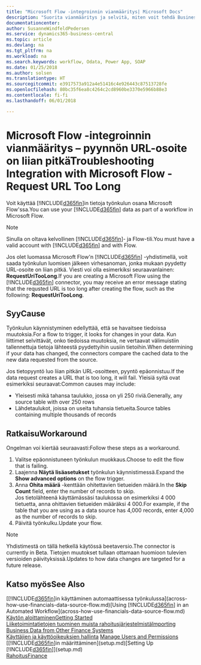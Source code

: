 ```yaml
---
title: "Microsoft Flow -integroinnin vianmääritys| Microsoft Docs"
description: "Suorita vianmääritys ja selvitä, miten voit tehdä Business Central -tiedoistasi tietolähteen ja määrittää verkkopalveluidesi OData-osoitteen, jolla rakennat automaattisen työkulun."
documentationcenter: 
author: SusanneWindfeldPedersen
ms.service: dynamics365-business-central
ms.topic: article
ms.devlang: na
ms.tgt_pltfrm: na
ms.workload: na
ms.search.keywords: workflow, Odata, Power App, SOAP
ms.date: 01/25/2018
ms.author: solsen
ms.translationtype: HT
ms.sourcegitcommit: e3917573a912a4e51416c4e926443c87513728fe
ms.openlocfilehash: 80bc35f6ea8c4264c2cd8960be3370e5966b88e3
ms.contentlocale: fi-fi
ms.lasthandoff: 06/01/2018

---
```

# <a name="troubleshooting-integration-with-microsoft-flow---request-url-too-long"></a><span data-ttu-id="a0e43-103">Microsoft Flow -integroinnin vianmääritys – pyynnön URL-osoite on liian pitkä</span><span class="sxs-lookup"><span data-stu-id="a0e43-103">Troubleshooting Integration with Microsoft Flow - Request URL Too Long</span></span>
<span data-ttu-id="a0e43-104">Voit käyttää [!INCLUDE[d365fin](includes/d365fin_md.md)]in tietoja työnkulun osana Microsoft Flow'ssa.</span><span class="sxs-lookup"><span data-stu-id="a0e43-104">You can use your [!INCLUDE[d365fin](includes/d365fin_md.md)] data as part of a workflow in Microsoft Flow.</span></span>  

> [!NOTE]  
>   <span data-ttu-id="a0e43-105">Sinulla on oltava kelvollinen [!INCLUDE[d365fin](includes/d365fin_md.md)]- ja Flow-tili.</span><span class="sxs-lookup"><span data-stu-id="a0e43-105">You must have a valid account with [!INCLUDE[d365fin](includes/d365fin_md.md)] and with Flow.</span></span>  

<span data-ttu-id="a0e43-106">Jos olet luomassa Microsoft Flow'n [!INCLUDE[d365fin](includes/d365fin_md.md)] -yhdistimellä, voit saada työnkulun luomisen jälkeen virhesanoman, jonka mukaan pyydetty URL-osoite on liian pitkä. Viesti voi olla esimerkiksi seuraavanlainen: **RequestUriTooLong**.</span><span class="sxs-lookup"><span data-stu-id="a0e43-106">If you are creating a Microsoft Flow using the [!INCLUDE[d365fin](includes/d365fin_md.md)] connector, you may receive an error message stating that the requsted URL is too long after creating the flow, such as the following: **RequestUriTooLong**.</span></span>

## <a name="cause"></a><span data-ttu-id="a0e43-107">Syy</span><span class="sxs-lookup"><span data-stu-id="a0e43-107">Cause</span></span>
<span data-ttu-id="a0e43-108">Työnkulun käynnistyminen edellyttää, että se havaitsee tiedoissa muutoksia.</span><span class="sxs-lookup"><span data-stu-id="a0e43-108">For a flow to trigger, it looks for changes in your data.</span></span> <span data-ttu-id="a0e43-109">Kun liittimet selvittävät, onko tiedoissa muutoksia, ne vertaavat välimuistiin tallennettuja tietoja lähteestä pyydettyihin uusiin tietoihin.</span><span class="sxs-lookup"><span data-stu-id="a0e43-109">When determining if your data has changed, the connectors compare the cached data to the new data requested from the source.</span></span>  

<span data-ttu-id="a0e43-110">Jos tietopyyntö luo liian pitkän URL-osoitteen, pyyntö epäonnistuu.</span><span class="sxs-lookup"><span data-stu-id="a0e43-110">If the data request creates a URL that is too long, it will fail.</span></span> <span data-ttu-id="a0e43-111">Yleisiä syitä ovat esimerkiksi seuraavat:</span><span class="sxs-lookup"><span data-stu-id="a0e43-111">Common causes may include:</span></span>
- <span data-ttu-id="a0e43-112">Yleisesti mikä tahansa taulukko, jossa on yli 250 riviä.</span><span class="sxs-lookup"><span data-stu-id="a0e43-112">Generally, any source table with over 250 rows</span></span>
- <span data-ttu-id="a0e43-113">Lähdetaulukot, joissa on useita tuhansia tietueita.</span><span class="sxs-lookup"><span data-stu-id="a0e43-113">Source tables containing multiple thousands of records</span></span>

## <a name="workaround"></a><span data-ttu-id="a0e43-114">Ratkaisu</span><span class="sxs-lookup"><span data-stu-id="a0e43-114">Workaround</span></span>
<span data-ttu-id="a0e43-115">Ongelman voi kiertää seuraavasti:</span><span class="sxs-lookup"><span data-stu-id="a0e43-115">Follow these steps as a workaround.</span></span>
1. <span data-ttu-id="a0e43-116">Valitse epäonnistuneen työnkulun muokkaus.</span><span class="sxs-lookup"><span data-stu-id="a0e43-116">Choose to edit the flow that is failing.</span></span>
2. <span data-ttu-id="a0e43-117">Laajenna **Näytä lisäasetukset** työnkulun käynnistimessä.</span><span class="sxs-lookup"><span data-stu-id="a0e43-117">Expand the **Show advanced options** on the flow trigger.</span></span>
3. <span data-ttu-id="a0e43-118">Anna **Ohita määrä** -kenttään ohitettavien tietueiden määrä.</span><span class="sxs-lookup"><span data-stu-id="a0e43-118">In the **Skip Count** field, enter the number of records to skip.</span></span>  
<span data-ttu-id="a0e43-119">Jos tietolähteenä käyttämässäsi taulukossa on esimerkiksi 4 000 tietuetta, anna ohittavien tietueiden määräksi 4 000.</span><span class="sxs-lookup"><span data-stu-id="a0e43-119">For example, if the table that you are using as a data source has 4,000 records, enter 4,000 as the number of records to skip.</span></span>
4. <span data-ttu-id="a0e43-120">Päivitä työnkulku.</span><span class="sxs-lookup"><span data-stu-id="a0e43-120">Update your flow.</span></span>

> [!NOTE]  
> <span data-ttu-id="a0e43-121">Yhdistimestä on tällä hetkellä käytössä beetaversio.</span><span class="sxs-lookup"><span data-stu-id="a0e43-121">The connector is currently in Beta.</span></span> <span data-ttu-id="a0e43-122">Tietojen muutokset tullaan ottamaan huomioon tulevien versioiden päivityksissä.</span><span class="sxs-lookup"><span data-stu-id="a0e43-122">Updates to how data changes are targeted for a future release.</span></span>


## <a name="see-also"></a><span data-ttu-id="a0e43-123">Katso myös</span><span class="sxs-lookup"><span data-stu-id="a0e43-123">See Also</span></span>
<span data-ttu-id="a0e43-124">[[!INCLUDE[d365fin](includes/d365fin_md.md)]in käyttäminen automaattisessa työnkulussa](across-how-use-financials-data-source-flow.md)</span><span class="sxs-lookup"><span data-stu-id="a0e43-124">[Using [!INCLUDE[d365fin](includes/d365fin_md.md)] in an Automated Workflow](across-how-use-financials-data-source-flow.md)</span></span>  
[<span data-ttu-id="a0e43-125">Käytön aloittaminen</span><span class="sxs-lookup"><span data-stu-id="a0e43-125">Getting Started</span></span>](product-get-started.md)  
[<span data-ttu-id="a0e43-126">Liiketoimintatietojen tuominen muista rahoitusjärjestelmistä</span><span class="sxs-lookup"><span data-stu-id="a0e43-126">Importing Business Data from Other Finance Systems</span></span>](across-import-data-configuration-packages.md)  
<span data-ttu-id="a0e43-127">[Käyttäjien ja käyttöoikeuksien hallinta](ui-how-users-permissions.md)  </span><span class="sxs-lookup"><span data-stu-id="a0e43-127">[Manage Users and Permissions](ui-how-users-permissions.md)  </span></span>  
<span data-ttu-id="a0e43-128">[[!INCLUDE[d365fin](includes/d365fin_md.md)]in määrittäminen](setup.md)</span><span class="sxs-lookup"><span data-stu-id="a0e43-128">[Setting Up [!INCLUDE[d365fin](includes/d365fin_md.md)]](setup.md)</span></span>  
[<span data-ttu-id="a0e43-129">Rahoitus</span><span class="sxs-lookup"><span data-stu-id="a0e43-129">Finance</span></span>](finance.md)  

